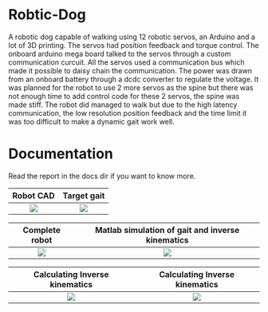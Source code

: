 # Robtic-Dog
A robotic dog capable of walking using 12 robotic servos, an Arduino and a lot of 3D printing. The servos had position feedback and torque control. The onboard arduino mega board talked to the servos through a custom communication curcuit. All the servos used a communication bus which made it possible to daisy chain the communication. The power was drawn from an onboard battery through a dcdc converter to regulate the voltage. It was planned for the robot to use 2 more servos as the spine but there was not enough time to add control code for these 2 servos, the spine was made stiff. The robot did managed to walk but due to the high latency communication, the low resolution position feedback and the time limit it was too difficult to make a dynamic gait work well.

# Documentation
Read the report in the docs dir if you want to know more.

Robot CAD                  |  Target gait
:---------------------------:|:---------------------------------------------:
![](https://github.com/pinkponk/Robotic-Dog/blob/master/Images/main%20st%C3%B6dben%20close%20up.jpg)  |  ![](https://github.com/pinkponk/Robotic-Dog/blob/master/Images/CADGhostGait.jpeg)

Complete robot                  |  Matlab simulation of gait and inverse kinematics
:---------------------------:|:---------------------------------------------:
![](https://github.com/pinkponk/Robotic-Dog/blob/master/Images/WP_20150520_002.jpg) | ![](https://github.com/pinkponk/Robotic-Dog/blob/master/Images/FourstepsMatlab.jpeg)

Calculating Inverse kinematics                  |  Calculating Inverse kinematics
:---------------------------:|:---------------------------------------------:
![](https://github.com/pinkponk/Robotic-Dog/blob/master/Images/InverseKinematics0.png)  |  ![](https://github.com/pinkponk/Robotic-Dog/blob/master/Images/Leg3DOF_FrontViewV1V2V3.png)
